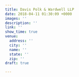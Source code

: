 ```yaml
---
title: Davis Polk & Wardwell LLP
date: 2018-04-11 01:30:09 +0000
images: ''
description: ''
link: ''
show_time: true
venue:
  address: ''
  city: ''
  name: ''
  state: ''
  zip: ''
draft: true

---
```

